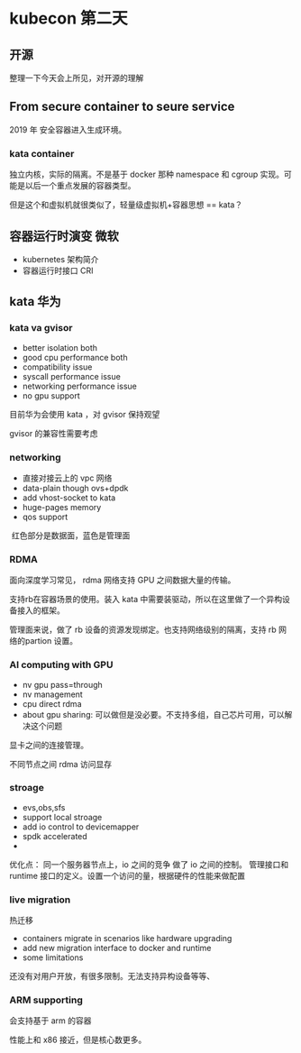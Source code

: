 # kubecon 第二天

##  开源

整理一下今天会上所见，对开源的理解

## From secure container to seure service

2019 年 安全容器进入生成环境。
### kata container

独立内核，实际的隔离。不是基于 docker 那种 namespace 和 cgroup 实现。可能是以后一个重点发展的容器类型。

但是这个和虚拟机就很类似了，轻量级虚拟机+容器思想 == kata？


## 容器运行时演变 微软


- kubernetes 架构简介
- 容器运行时接口 CRI


## kata 华为

### kata va gvisor 

- better isolation both 
- good cpu performance both
- compatibility issue
- syscall performance issue
- networking performance issue
- no gpu support

目前华为会使用 kata ，对 gvisor 保持观望


gvisor 的兼容性需要考虑

### networking
- 直接对接云上的 vpc 网络
- data-plain though ovs+dpdk
- add vhost-socket to kata
- huge-pages memory
- qos support

![]()
红色部分是数据面，蓝色是管理面

### RDMA
面向深度学习常见， rdma 网络支持 GPU 之间数据大量的传输。

支持rb在容器场景的使用。装入 kata 中需要装驱动，所以在这里做了一个异构设备接入的框架。

管理面来说，做了 rb 设备的资源发现绑定。也支持网络级别的隔离，支持 rb 网络的partion 设置。 

### AI computing with GPU

- nv gpu pass=through
- nv management
- cpu direct rdma
- about gpu sharing: 可以做但是没必要。不支持多组，自己芯片可用，可以解决这个问题




显卡之间的连接管理。

不同节点之间 rdma 访问显存


### stroage
- evs,obs,sfs
- support local stroage
- add io control to devicemapper
- spdk accelerated 
- 

优化点： 同一个服务器节点上，io 之间的竞争 做了 io 之间的控制。  管理接口和 runtime 接口的定义。设置一个访问的量，根据硬件的性能来做配置


### live migration
热迁移


- containers migrate in scenarios like  hardware upgrading
- add new migration interface to docker and runtime
- some limitations

还没有对用户开放，有很多限制。无法支持异构设备等等、

### ARM supporting
会支持基于 arm 的容器

性能上和 x86 接近，但是核心数更多。
